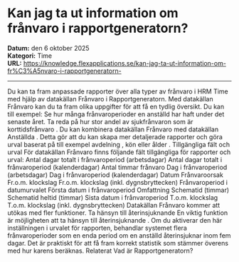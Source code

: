 # Kan jag ta ut information om frånvaro i rapportgeneratorn?

**Datum:** den 6 oktober 2025  
**Kategori:** Time  
**URL:** https://knowledge.flexapplications.se/kan-jag-ta-ut-information-om-fr%C3%A5nvaro-i-rapportgeneratorn-

---

Du kan ta fram anpassade rapporter över alla typer av frånvaro i HRM Time med hjälp av datakällan Frånvaro i Rapportgeneratorn.
Med datakällan
Frånvaro
kan du ta fram olika uppgifter för att få en tydlig översikt. Du kan till exempel:
Se hur många frånvaroperioder en anställd har haft under det senaste året.
Ta reda på hur stor andel av sjukfrånvaron som är
korttidsfrånvaro
.
Du kan
kombinera
datakällan
Frånvaro
med datakällan
Anställda
. Detta gör att du kan skapa mer detaljerade rapporter och göra urval baserat på till exempel
avdelning
,
kön
eller
ålder
.
Tillgängliga fält och urval
För datakällan
Frånvaro
finns följande fält tillgängliga för rapporter och urval:
Antal dagar totalt i frånvaroperiod
(arbetsdagar)
Antal dagar totalt i frånvaroperiod
(kalenderdagar)
Antal timmar frånvaro
Dag i frånvaroperiod
(arbetsdagar)
Dag i frånvaroperiod
(kalenderdagar)
Datum
Frånvaroorsak
Fr.o.m. klockslag
Fr.o.m. klockslag
(inkl. dygnsbryttecken)
Frånvaroperiod i datumurvalet
Första datum i frånvaroperiod
Omfattning
Schematid
(timmar)
Schematid heltid
(timmar)
Sista datum i frånvaroperiod
T.o.m. klockslag
T.o.m. klockslag
(inkl. dygnsbryttecken)
Datakällan
Frånvaro
kommer att utökas med fler funktioner.
Ta hänsyn till återinsjuknande
En viktig funktion är möjligheten att ta hänsyn till
återinsjuknande
.
Om du aktiverar den här inställningen i urvalet för rapporten, behandlar systemet flera frånvaroperioder som
en enda period
om en anställd återinsjuknar inom fem dagar. Det är praktiskt för att få fram korrekt statistik som stämmer överens med hur
karens
beräknas.
Relaterat
Vad är Rapportgeneratorn?
